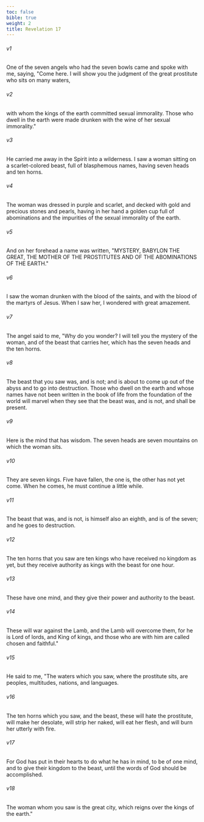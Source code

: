 ```yaml
---
toc: false
bible: true
weight: 2
title: Revelation 17
---
```




###### v1 
One of the seven angels who had the seven bowls came and spoke with me, saying, "Come here. I will show you the judgment of the great prostitute who sits on many waters, 

###### v2 
with whom the kings of the earth committed sexual immorality. Those who dwell in the earth were made drunken with the wine of her sexual immorality." 

###### v3 
He carried me away in the Spirit into a wilderness. I saw a woman sitting on a scarlet-colored beast, full of blasphemous names, having seven heads and ten horns. 

###### v4 
The woman was dressed in purple and scarlet, and decked with gold and precious stones and pearls, having in her hand a golden cup full of abominations and the impurities of the sexual immorality of the earth. 

###### v5 
And on her forehead a name was written, "MYSTERY, BABYLON THE GREAT, THE MOTHER OF THE PROSTITUTES AND OF THE ABOMINATIONS OF THE EARTH." 

###### v6 
I saw the woman drunken with the blood of the saints, and with the blood of the martyrs of Jesus. When I saw her, I wondered with great amazement. 

###### v7 
The angel said to me, "Why do you wonder? I will tell you the mystery of the woman, and of the beast that carries her, which has the seven heads and the ten horns. 

###### v8 
The beast that you saw was, and is not; and is about to come up out of the abyss and to go into destruction. Those who dwell on the earth and whose names have not been written in the book of life from the foundation of the world will marvel when they see that the beast was, and is not, and shall be present. 

###### v9 
Here is the mind that has wisdom. The seven heads are seven mountains on which the woman sits. 

###### v10 
They are seven kings. Five have fallen, the one is, the other has not yet come. When he comes, he must continue a little while. 

###### v11 
The beast that was, and is not, is himself also an eighth, and is of the seven; and he goes to destruction. 

###### v12 
The ten horns that you saw are ten kings who have received no kingdom as yet, but they receive authority as kings with the beast for one hour. 

###### v13 
These have one mind, and they give their power and authority to the beast. 

###### v14 
These will war against the Lamb, and the Lamb will overcome them, for he is Lord of lords, and King of kings, and those who are with him are called chosen and faithful." 

###### v15 
He said to me, "The waters which you saw, where the prostitute sits, are peoples, multitudes, nations, and languages. 

###### v16 
The ten horns which you saw, and the beast, these will hate the prostitute, will make her desolate, will strip her naked, will eat her flesh, and will burn her utterly with fire. 

###### v17 
For God has put in their hearts to do what he has in mind, to be of one mind, and to give their kingdom to the beast, until the words of God should be accomplished. 

###### v18 
The woman whom you saw is the great city, which reigns over the kings of the earth."
